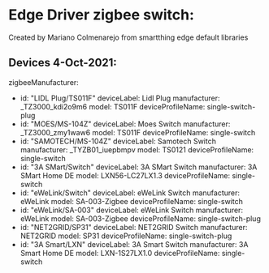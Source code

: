 # Edge Driver zigbee switch:

Created by Mariano Colmenarejo from smartthing edge default libraries

## Devices 4-Oct-2021:
zigbeeManufacturer:
  - id: "LIDL Plug/TS011F"
    deviceLabel: Lidl Plug
    manufacturer: _TZ3000_kdi2o9m6
    model: TS011F
    deviceProfileName: single-switch-plug
  - id: "MOES/MS-104Z"
    deviceLabel: Moes Switch
    manufacturer: _TZ3000_zmy1waw6
    model: TS011F
    deviceProfileName: single-switch
  - id: "SAMOTECH/MS-104Z"
    deviceLabel: Samotech Switch
    manufacturer: _TYZB01_iuepbmpv
    model: TS0121
    deviceProfileName: single-switch
  - id: "3A SMart/Switch"
    deviceLabel: 3A SMart Switch
    manufacturer: 3A SMart Home DE
    model: LXN56-LC27LX1.3
    deviceProfileName: single-switch    
  - id: "eWeLink/Switch"
    deviceLabel: eWeLink Switch
    manufacturer: eWeLink
    model: SA-003-Zigbee
    deviceProfileName: single-switch
  - id: "eWeLink/SA-003"
    deviceLabel: eWeLink Switch
    manufacturer: eWeLink
    model: SA-003-Zigbee
    deviceProfileName: single-switch-plug
  - id: "NET2GRID/SP31"
    deviceLabel: NET2GRID Switch
    manufacturer: NET2GRID
    model: SP31
    deviceProfileName: single-switch-plug
  - id: "3A Smart/LXN"
    deviceLabel: 3A Smart Switch
    manufacturer: 3A Smart Home DE
    model: LXN-1S27LX1.0
    deviceProfileName: single-switch
